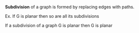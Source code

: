 **Subdivision** of a graph is formed by replacing edges with paths.

Ex. If G is planar then so are all its subdivisions

If a subdivision of a graph G is planar then G is planar